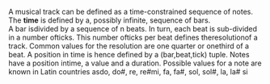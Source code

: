  A musical track can be defined as a time-constrained sequence of notes.  
 The **time** is defined by a, possibly infinite, sequence of bars.  
 A bar isdivided by a sequence of n beats. In turn, each beat is sub-divided in a number ofticks. 
 This number ofticks per beat defines theresolutionof a track. 
 Common values for the resolution are one quarter or onethird of a beat. 
 A position in time is hence defined by a (bar,beat,tick) tuple. Notes have a position intime, 
 a value and a duration.  Possible values for a note are known in Latin countries asdo, 
 do#, re, re#mi, fa, fa#, sol, sol#, la, la# si